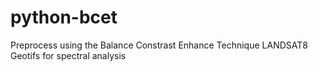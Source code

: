 # python-bcet
Preprocess using the Balance Constrast Enhance Technique LANDSAT8 Geotifs for spectral analysis

